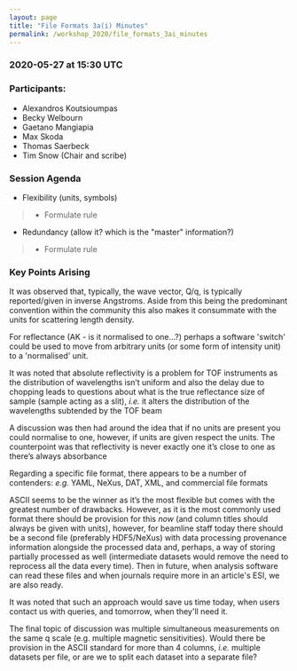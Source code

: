 ```yaml
---
layout: page
title: "File Formats 3a(i) Minutes"
permalink: /workshop_2020/file_formats_3ai_minutes
---
```



### 2020-05-27 at 15:30 UTC

### Participants:

- Alexandros Koutsioumpas
- Becky Welbourn
- Gaetano Mangiapia
- Max Skoda
- Thomas Saerbeck
- Tim Snow (Chair and scribe) 

### Session Agenda

- Flexibility (units, symbols)

> - Formulate rule

- Redundancy (allow it? which is the "master" information?)

> - Formulate rule


### Key Points Arising

It was observed that, typically, the wave vector, Q/q, is typically reported/given in inverse Angstroms. Aside from this being the predominant convention within the community this also makes it consummate with the units for scattering length density.

For reflectance (AK - is it normalised to one…?) perhaps a software 'switch' could be used to move from arbitrary units (or some form of intensity unit) to a 'normalised' unit.

It was noted that absolute reflectivity is a problem for TOF instruments as the distribution of wavelengths isn’t uniform and also the delay due to chopping leads to questions about what is the true reflectance size of sample (sample acting as a slit), *i.e.* it alters the distribution of the wavelengths subtended by the TOF beam

A discussion was then had around the idea that if no units are present you could normalise to one, however, if units are given respect the units. The counterpoint was that reflectivity is never exactly one it’s close to one as there’s always absorbance

Regarding a specific file format, there appears to be a number of contenders: *e.g.* YAML, NeXus, DAT, XML, and commercial file formats

ASCII seems to be the winner as it’s the most flexible but comes with the greatest number of drawbacks. However, as it is the most commonly used format there should be provision for this *now* (and column titles should always be given with units), however, for beamline staff today there should be a second file (preferably HDF5/NeXus) with data processing provenance information alongside the processed data and, perhaps, a way of storing partially processed as well (intermediate datasets would remove the need to reprocess all the data every time). Then in future, when analysis software can read these files and when journals require more in an article's ESI, we are also ready.

It was noted that such an approach would save us time today, when users contact us with queries, and tomorrow, when they'll need it.

The final topic of discussion was multiple simultaneous measurements on the same q scale (e.g. multiple magnetic sensitivities). Would there be provision in the ASCII standard for more than 4 columns, *i.e.* multiple datasets per file, or are we to split each dataset into a separate file?

